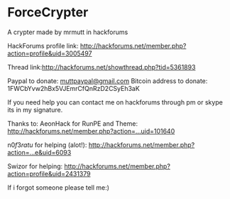 # ForceCrypter
A crypter made by mrmutt in hackforums

HackForums profile link: http://hackforums.net/member.php?action=profile&uid=3005497

Thread link:http://hackforums.net/showthread.php?tid=5361893

Paypal to donate: muttpaypal@gmail.com
Bitcoin address to donate: 1FWCbYvw2hBx5VJEmrCfQnRzD2CSyEh3aK

If you need help you can contact me on hackforums through pm or skype its in my signature.

Thanks to:
AeonHack for RunPE and Theme: http://hackforums.net/member.php?action=...uid=101640

n0$f3ratu$ for helping (alot!): http://hackforums.net/member.php?action=...e&uid=6093

Swizor for helping: http://hackforums.net/member.php?action=profile&uid=2431379

If i forgot someone please tell me:)
